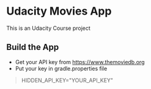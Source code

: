 # Udacity Movies App
This is an Udacity Course project

Build the App
------
- Get your API key from https://www.themoviedb.org
- Put your key in gradle.properties file

>
> HIDDEN_API_KEY="YOUR_API_KEY"
>


